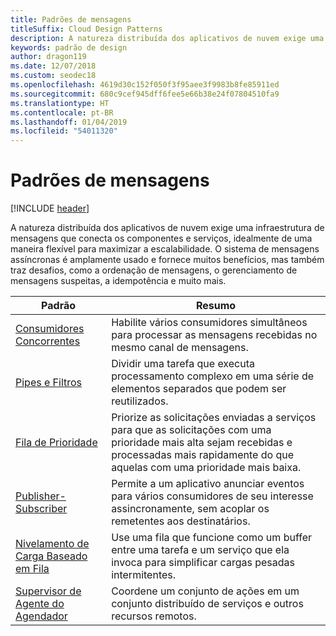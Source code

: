 ```yaml
---
title: Padrões de mensagens
titleSuffix: Cloud Design Patterns
description: A natureza distribuída dos aplicativos de nuvem exige uma infraestrutura de mensagens que conecta os componentes e serviços, idealmente de uma maneira flexível para maximizar a escalabilidade. O sistema de mensagens assíncronas é amplamente usado e fornece muitos benefícios, mas também traz desafios, como a ordenação de mensagens, o gerenciamento de mensagens suspeitas, a idempotência e muito mais.
keywords: padrão de design
author: dragon119
ms.date: 12/07/2018
ms.custom: seodec18
ms.openlocfilehash: 4619d30c152f050f3f95aee3f9983b8fe85911ed
ms.sourcegitcommit: 680c9cef945dff6fee5e66b38e24f07804510fa9
ms.translationtype: HT
ms.contentlocale: pt-BR
ms.lasthandoff: 01/04/2019
ms.locfileid: "54011320"
---
```

# <a name="messaging-patterns"></a>Padrões de mensagens

[!INCLUDE [header](../../_includes/header.md)]

A natureza distribuída dos aplicativos de nuvem exige uma infraestrutura de mensagens que conecta os componentes e serviços, idealmente de uma maneira flexível para maximizar a escalabilidade. O sistema de mensagens assíncronas é amplamente usado e fornece muitos benefícios, mas também traz desafios, como a ordenação de mensagens, o gerenciamento de mensagens suspeitas, a idempotência e muito mais.

| Padrão | Resumo |
| ------- | ------- |
| [Consumidores Concorrentes](../competing-consumers.md) | Habilite vários consumidores simultâneos para processar as mensagens recebidas no mesmo canal de mensagens. |
| [Pipes e Filtros](../pipes-and-filters.md) | Dividir uma tarefa que executa processamento complexo em uma série de elementos separados que podem ser reutilizados. |
| [Fila de Prioridade](../priority-queue.md) | Priorize as solicitações enviadas a serviços para que as solicitações com uma prioridade mais alta sejam recebidas e processadas mais rapidamente do que aquelas com uma prioridade mais baixa. |
| [Publisher-Subscriber](../publisher-subscriber.md) | Permite a um aplicativo anunciar eventos para vários consumidores de seu interesse assincronamente, sem acoplar os remetentes aos destinatários. |
| [Nivelamento de Carga Baseado em Fila](../queue-based-load-leveling.md) | Use uma fila que funcione como um buffer entre uma tarefa e um serviço que ela invoca para simplificar cargas pesadas intermitentes. |
| [Supervisor de Agente do Agendador](../scheduler-agent-supervisor.md) | Coordene um conjunto de ações em um conjunto distribuído de serviços e outros recursos remotos. |
